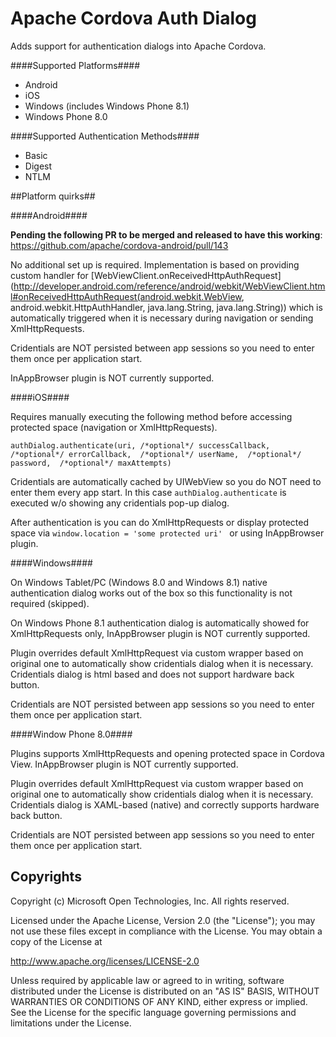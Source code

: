 Apache Cordova Auth Dialog
=============================
Adds support for authentication dialogs into Apache Cordova.

####Supported Platforms####

- Android
- iOS
- Windows (includes Windows Phone 8.1)
- Windows Phone 8.0

####Supported Authentication Methods####

- Basic
- Digest
- NTLM
 
##Platform quirks##

####Android####

**Pending the following PR to be merged and released to have this working**:
https://github.com/apache/cordova-android/pull/143

No additional set up is required. Implementation is based on providing custom handler for [WebViewClient.onReceivedHttpAuthRequest](http://developer.android.com/reference/android/webkit/WebViewClient.html#onReceivedHttpAuthRequest(android.webkit.WebView, android.webkit.HttpAuthHandler, java.lang.String, java.lang.String)) which is automatically triggered when it is necessary during navigation or sending XmlHttpRequests.

Cridentials are NOT persisted between app sessions so you need to enter them once per application start.

InAppBrowser plugin is NOT currently supported.

####iOS####

Requires manually executing the following method before accessing protected space (navigation or XmlHttpRequests).

```authDialog.authenticate(uri, /*optional*/ successCallback, /*optional*/ errorCallback,  /*optional*/ userName,  /*optional*/ password,  /*optional*/ maxAttempts)```

Cridentials are automatically cached by UIWebView so you do NOT need to enter them every app start. In this case ```authDialog.authenticate``` is executed w/o showing any cridentials pop-up dialog.

After authentication is you can do XmlHttpRequests or display protected space via ```window.location = 'some protected uri' ``` or using InAppBrowser plugin.

####Windows####

On Windows Tablet/PC (Windows 8.0 and Windows 8.1) native authentication dialog works out of the box so this functionality is not required (skipped).

On Windows Phone 8.1 authentication dialog is automatically showed for XmlHttpRequests only, InAppBrowser plugin is NOT currently supported.

Plugin overrides default XmlHttpRequest via custom wrapper based on original one to automatically show cridentials dialog when it is necessary. Cridentials dialog is html based and does not support hardware back button.

Cridentials are NOT persisted between app sessions so you need to enter them once per application start.

####Window Phone 8.0####

Plugins supports XmlHttpRequests and opening protected space in Cordova View. InAppBrowser plugin is NOT currently supported.

Plugin overrides default XmlHttpRequest via custom wrapper based on original one to automatically show cridentials dialog when it is necessary. Cridentials dialog is XAML-based (native) and correctly supports hardware back button.

Cridentials are NOT persisted between app sessions so you need to enter them once per application start.

## Copyrights ##
Copyright (c) Microsoft Open Technologies, Inc. All rights reserved.

Licensed under the Apache License, Version 2.0 (the "License"); you may not use these files except in compliance with the License. You may obtain a copy of the License at

http://www.apache.org/licenses/LICENSE-2.0

Unless required by applicable law or agreed to in writing, software distributed under the License is distributed on an "AS IS" BASIS, WITHOUT WARRANTIES OR CONDITIONS OF ANY KIND, either express or implied. See the License for the specific language governing permissions and limitations under the License.
